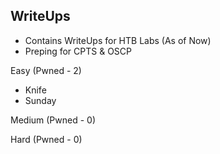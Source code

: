 ## WriteUps
- Contains WriteUps for HTB Labs (As of Now)
- Preping for CPTS & OSCP 


Easy (Pwned - 2)
- Knife
- Sunday 

Medium (Pwned - 0)


Hard (Pwned - 0)
